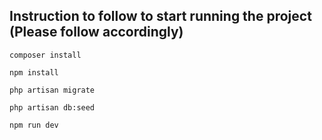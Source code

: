 ## Instruction to follow to start running the project (Please follow accordingly)

```
composer install
```

```
npm install
```

```
php artisan migrate
```

```
php artisan db:seed
```

```
npm run dev
```
